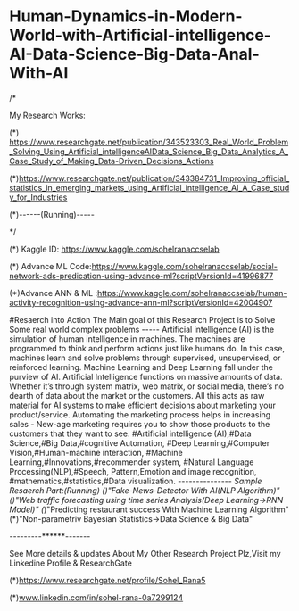 # Human-Dynamics-in-Modern-World-with-Artificial-intelligence-AI-Data-Science-Big-Data-Anal-With-AI
/* 

My Research Works:

(*) https://www.researchgate.net/publication/343523303_Real_World_Problem_Solving_Using_Artificial_intelligenceAIData_Science_Big_Data_Analytics_A_Case_Study_of_Making_Data-Driven_Decisions_Actions

(*)https://www.researchgate.net/publication/343384731_Improving_official_statistics_in_emerging_markets_using_Artificial_intelligence_AI_A_Case_study_for_Industries

(*)------(Running)-----

*/

(*) Kaggle ID: https://www.kaggle.com/sohelranaccselab

(*) Advance ML Code:https://www.kaggle.com/sohelranaccselab/social-network-ads-predication-using-advance-ml?scriptVersionId=41996877

(*)Advance ANN & ML :https://www.kaggle.com/sohelranaccselab/human-activity-recognition-using-advance-ann-ml?scriptVersionId=42004907

#Resaerch into Action The Main goal of this Research Project is to Solve Some real world complex problems ----- Artificial intelligence (AI) is the simulation of human intelligence in machines. The machines are programmed to think and perform actions just like humans do. In this case, machines learn and solve problems through supervised, unsupervised, or reinforced learning. Machine Learning and Deep Learning fall under the purview of AI. Artificial Intelligence functions on massive amounts of data. Whether it’s through system matrix, web matrix, or social media, there’s no dearth of data about the market or the customers. All this acts as raw material for AI systems to make efficient decisions about marketing your product/service. Automating the marketing process helps in increasing sales - New-age marketing requires you to show those products to the customers that they want to see. #Artificial intelligence (AI),#Data Science,#Big Data,#cognitive Automation, #Deep Learning,#Computer Vision,#Human-machine interaction, #Machine Learning,#Innovations,#recommender system, #Natural Language Processing(NLP),#Speech, Pattern,Emotion and image recognition, #mathematics,#statistics,#Data visualization. -----------***---- Sample Resaerch Part:(Running) (*)"Fake-News-Detector With AI(NLP Algorithm)" (*)"Web traffic forecasting using time series Analysis(Deep Learning->RNN Model)" (*)"Predicting restaurant success With Machine Learning Algorithm" (*)"Non-parametriv Bayesian Statistics->Data Science &amp; Big Data"


---------******-------

See More details & updates About My Other Research Project.Plz,Visit my Linkedine Profile & ResearchGate

(*)https://www.researchgate.net/profile/Sohel_Rana5

(*)www.linkedin.com/in/sohel-rana-0a7299124
